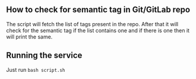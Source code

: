 ## How to check for semantic tag in Git/GitLab repo

The script will fetch the list of tags present in the repo. After that it will check for the semantic tag if the list contains one and if there is one then it will print the same.

## Running the service
Just run `bash script.sh`